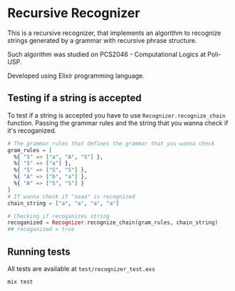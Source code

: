 # Recursive Recognizer

This is a recursive recognizer, that implements an algorithm to recognize strings generated by a grammar with recursive phrase structure.

Such algorithm was studied on PCS2046 - Computational Logics at Poli-USP.

Developed using Elixir programming language.

## Testing if a string is accepted

To test if a string is accepted you have to use `Recognizer.recognize_chain` function. Passing the grammar rules and the string that you wanna check if it's recoganized.

``` elixir
# The grammar rules that defines the grammar that you wanna check
gram_rules = [
  %{ "S" => ["a", "A", "S"] },
  %{ "S" => ["a"] },
  %{ "S" => ["S", "S"] },
  %{ "A" => ["b", "a"] },
  %{ "A" => ["S", "S"] }
]
# If wanna check if "aaaa" is recognized
chain_string = ["a", "a", "a", "a"]

# Checking if recoganizes string
recoganized = Recognizer.recognize_chain(gram_rules, chain_string)
## recoganized = true
```

## Running tests

All tests are available at `test/recognizer_test.exs`

```bash
mix test
```

